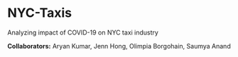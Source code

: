 # NYC-Taxis
Analyzing impact of COVID-19 on NYC taxi industry

**Collaborators:** Aryan Kumar, Jenn Hong, Olimpia Borgohain, Saumya Anand
